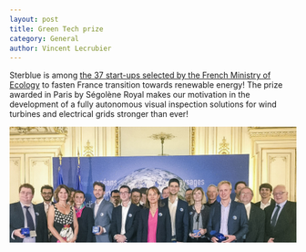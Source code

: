 ```yaml
---
layout: post
title: Green Tech prize
category: General
author: Vincent Lecrubier
---
```


Sterblue is among [the 37 start-ups selected by the French Ministry of Ecology](http://www.developpement-durable.gouv.fr/Appel-a-projets-Green-Tech-verte.html) to fasten France transition towards renewable energy! The prize awarded in Paris by Ségolène Royal makes our motivation in the development of a fully autonomous visual inspection solutions for wind turbines and electrical grids stronger than ever!

![Group Photo at the French Ministry of Ecology](/images/greentechAdeme.jpg)
